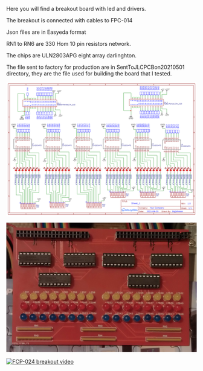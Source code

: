 Here you will find a breakout board with led and drivers.

The breakout is connected with cables to FPC-014

Json files are in Easyeda format

RN1 to RN6 are 330 Hom 10 pin resistors network.

The chips are ULN2803APG eight array darlinghton.

The file sent to factory for production are in SentToJLCPCBon20210501 directory, they are the file used for building the board that I tested.

![FCP-024 breakout schema](FPC-024_schema.png)

![FCP-024 breakout](FPC-024_breakout.JPG)

[![FCP-024 breakout video](https://img.youtube.com/vi/1Ho0DNg8n3U/0.jpg)](https://www.youtube.com/watch?v=1Ho0DNg8n3U)
